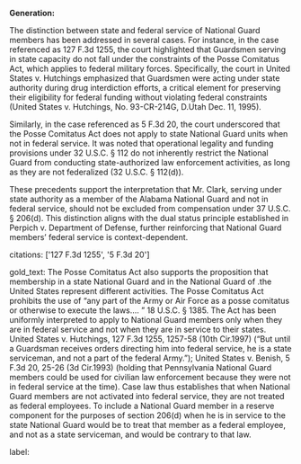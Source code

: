 **Generation:**

The distinction between state and federal service of National Guard members has been addressed in several cases. For instance, in the case referenced as 127 F.3d 1255, the court highlighted that Guardsmen serving in state capacity do not fall under the constraints of the Posse Comitatus Act, which applies to federal military forces. Specifically, the court in United States v. Hutchings emphasized that Guardsmen were acting under state authority during drug interdiction efforts, a critical element for preserving their eligibility for federal funding without violating federal constraints (United States v. Hutchings, No. 93-CR-214G, D.Utah Dec. 11, 1995).

Similarly, in the case referenced as 5 F.3d 20, the court underscored that the Posse Comitatus Act does not apply to state National Guard units when not in federal service. It was noted that operational legality and funding provisions under 32 U.S.C. § 112 do not inherently restrict the National Guard from conducting state-authorized law enforcement activities, as long as they are not federalized (32 U.S.C. § 112(d)).

These precedents support the interpretation that Mr. Clark, serving under state authority as a member of the Alabama National Guard and not in federal service, should not be excluded from compensation under 37 U.S.C. § 206(d). This distinction aligns with the dual status principle established in Perpich v. Department of Defense, further reinforcing that National Guard members’ federal service is context-dependent.

citations: ['127 F.3d 1255', '5 F.3d 20']

gold_text: The Posse Comitatus Act also supports the proposition that membership in a state National Guard and in the National Guard of .the United States represent different activities. The Posse Comitatus Act prohibits the use of “any part of the Army or Air Force as a posse comitatus or otherwise to execute the laws.... ” 18 U.S.C. § 1385. The Act has been uniformly interpreted to apply to National Guard members only when they are in federal service and not when they are in service to their states. United States v. Hutchings, 127 F.3d 1255, 1257-58 (10th Cir.1997) (“But until a Guardsman receives orders directing him into federal service, he is a state serviceman, and not a part of the federal Army.”); United States v. Benish, 5 F.3d 20, 25-26 (3d Cir.1993) (holding that Pennsylvania National Guard members could be used for civilian law enforcement because they were not in federal service at the time). Case law thus establishes that when National Guard members are not activated into federal service, they are not treated as federal employees. To include a National Guard member in a reserve component for the purposes of section 206(d) when he is in service to the state National Guard would be to treat that member as a federal employee, and not as a state serviceman, and would be contrary to that law.

label: 